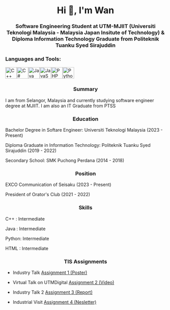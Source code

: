 <h1 align="center">Hi 👋, I'm Wan</h1>
<h3 align="center">Software Engineering Student at UTM-MJIIT (Universiti Teknologi Malaysia - Malaysia Japan Insitute of Technology) & Diploma Information Technology Graduate from Politeknik Tuanku Syed Sirajuddin</h3>

<p align="left">
</p>

<h3 align="left">Languages and Tools:</h3>
<p align="left">
<a href="https://docs.microsoft.com/en-us/cpp/?view=msvc-170" target="_blank" rel="noreferrer"><img src="https://raw.githubusercontent.com/danielcranney/readme-generator/main/public/icons/skills/cplusplus-colored.svg" width="36" height="36" alt="C++" /></a><a href="https://docs.microsoft.com/en-us/dotnet/csharp/" target="_blank" rel="noreferrer"><img src="https://raw.githubusercontent.com/danielcranney/readme-generator/main/public/icons/skills/csharp-colored.svg" width="36" height="36" alt="C#" /></a><a href="https://www.oracle.com/java/" target="_blank" rel="noreferrer"><img src="https://raw.githubusercontent.com/danielcranney/readme-generator/main/public/icons/skills/java-colored.svg" width="36" height="36" alt="Java" /></a><a href="https://developer.mozilla.org/en-US/docs/Web/JavaScript" target="_blank" rel="noreferrer"><img src="https://raw.githubusercontent.com/danielcranney/readme-generator/main/public/icons/skills/javascript-colored.svg" width="36" height="36" alt="JavaScript" /></a><a href="https://www.php.net/" target="_blank" rel="noreferrer"><img src="https://raw.githubusercontent.com/danielcranney/readme-generator/main/public/icons/skills/php-colored.svg" width="36" height="36" alt="PHP" /></a><a href="https://www.python.org/" target="_blank" rel="noreferrer"><img src="https://raw.githubusercontent.com/danielcranney/readme-generator/main/public/icons/skills/python-colored.svg" width="36" height="36" alt="Python" /></a>
</p>

<h3 align="center">Summary</h3>

<p align="left">
</p>

<p> I am from Selangor, Malaysia and currently studying software engineer degree at MJIIT. I am also an IT Graduate from PTSS </p>

<p align="left">
</p>

<h3 align="center">Education</h3>

<p align="left">
</p>

<p> Bachelor Degree in Softare Engineer: Universiti Teknologi Malaysia (2023 - Present) </p> <p align="left"> </p> 
<p> Diploma Graduate in Information Technology: Politeknik Tuanku Syed Sirajuddin (2019 - 2022) </p> <p align="left">
<p> Secondary School: SMK Puchong Perdana (2014 - 2018) </p> <p align="left"> </p>

<h3 align="center">Position</h3>

<p align="left">
</p>

<p>EXCO Communication of Seisaku (2023 - Present) </p> <p align="left"></p> 
<p>President of Orator's Club (2021 - 2022) </p> <p align="left"></p> 

<p align="left">
</p>

<h3 align="center">Skills</h3>

<p align="left">
</p>

<p>C++ : Intermediate </p> <p align="left"></p> 
<p>Java : Intermediate </p> <p align="left"></p> 
<p>Python: Intermediate </p> <p align="left"></p> 
<p>HTML : Intermediate </p> <p align="left"></p> 

<p align="left">
</p>

<h3 align="center">TIS Assignments</h3>

- Industry Talk [Assignment 1 (Poster)](https://drive.google.com/file/d/1iqjSzW-q8jedGMrWkwXFFmGu5O5Y75I5/view?usp=sharing)

- Virtual Talk on UTMDigital [Assignment 2 (Video)](https://drive.google.com/file/d/10mLUa61IYhGQR9qHu7RUWMheWo9wGcHi/view?usp=sharing)
  
- Industry Talk 2 [Assignment 3 (Report)](https://drive.google.com/file/d/1BPG_SIO5OsKg2D9B1l2Hy1v2F2rEQxS1/view?usp=sharing)
  
- Industrial Visit [Assignment 4 (Nesletter)](https://drive.google.com/file/d/1GAiTVNX7ule02u_iC3g1rpiq06ftZive/view?usp=sharing)


<p align="left"></p>
